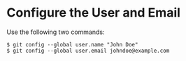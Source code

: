 # Configure the User and Email

Use the following two commands:

```console
$ git config --global user.name "John Doe"
$ git config --global user.email johndoe@example.com
```
